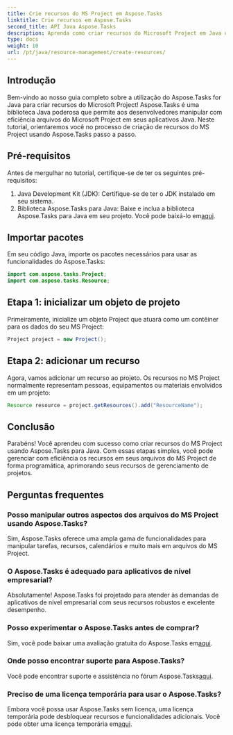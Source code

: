```yaml
---
title: Crie recursos do MS Project em Aspose.Tasks
linktitle: Crie recursos em Aspose.Tasks
second_title: API Java Aspose.Tasks
description: Aprenda como criar recursos do Microsoft Project em Java usando a biblioteca Aspose.Tasks. Guia passo a passo para gerenciamento eficiente de recursos.
type: docs
weight: 10
url: /pt/java/resource-management/create-resources/
---
```

## Introdução
Bem-vindo ao nosso guia completo sobre a utilização do Aspose.Tasks for Java para criar recursos do Microsoft Project! Aspose.Tasks é uma biblioteca Java poderosa que permite aos desenvolvedores manipular com eficiência arquivos do Microsoft Project em seus aplicativos Java. Neste tutorial, orientaremos você no processo de criação de recursos do MS Project usando Aspose.Tasks passo a passo.
## Pré-requisitos
Antes de mergulhar no tutorial, certifique-se de ter os seguintes pré-requisitos:
1. Java Development Kit (JDK): Certifique-se de ter o JDK instalado em seu sistema.
2.  Biblioteca Aspose.Tasks para Java: Baixe e inclua a biblioteca Aspose.Tasks para Java em seu projeto. Você pode baixá-lo em[aqui](https://releases.aspose.com/tasks/java/).

## Importar pacotes
Em seu código Java, importe os pacotes necessários para usar as funcionalidades do Aspose.Tasks:
```java
import com.aspose.tasks.Project;
import com.aspose.tasks.Resource;
```

## Etapa 1: inicializar um objeto de projeto
Primeiramente, inicialize um objeto Project que atuará como um contêiner para os dados do seu MS Project:
```java
Project project = new Project();
```
## Etapa 2: adicionar um recurso
Agora, vamos adicionar um recurso ao projeto. Os recursos no MS Project normalmente representam pessoas, equipamentos ou materiais envolvidos em um projeto:
```java
Resource resource = project.getResources().add("ResourceName");
```

## Conclusão
Parabéns! Você aprendeu com sucesso como criar recursos do MS Project usando Aspose.Tasks para Java. Com essas etapas simples, você pode gerenciar com eficiência os recursos em seus arquivos do MS Project de forma programática, aprimorando seus recursos de gerenciamento de projetos.
## Perguntas frequentes
### Posso manipular outros aspectos dos arquivos do MS Project usando Aspose.Tasks?
Sim, Aspose.Tasks oferece uma ampla gama de funcionalidades para manipular tarefas, recursos, calendários e muito mais em arquivos do MS Project.
### O Aspose.Tasks é adequado para aplicativos de nível empresarial?
Absolutamente! Aspose.Tasks foi projetado para atender às demandas de aplicativos de nível empresarial com seus recursos robustos e excelente desempenho.
### Posso experimentar o Aspose.Tasks antes de comprar?
 Sim, você pode baixar uma avaliação gratuita do Aspose.Tasks em[aqui](https://releases.aspose.com/).
### Onde posso encontrar suporte para Aspose.Tasks?
Você pode encontrar suporte e assistência no fórum Aspose.Tasks[aqui](https://forum.aspose.com/c/tasks/15).
### Preciso de uma licença temporária para usar o Aspose.Tasks?
 Embora você possa usar Aspose.Tasks sem licença, uma licença temporária pode desbloquear recursos e funcionalidades adicionais. Você pode obter uma licença temporária em[aqui](https://purchase.aspose.com/temporary-license/).